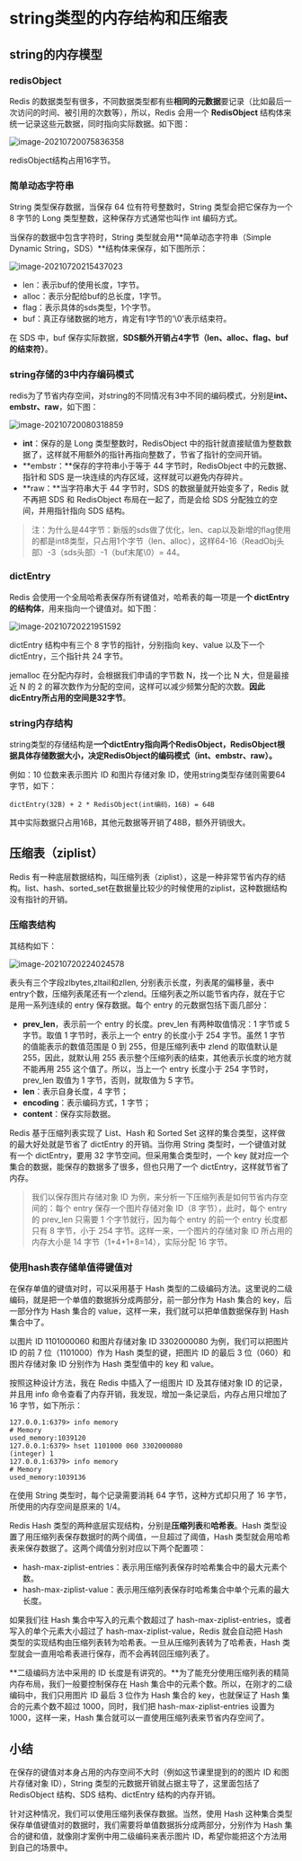 #  string类型的内存结构和压缩表

## string的内存模型

### redisObject

Redis 的数据类型有很多，不同数据类型都有些**相同的元数据**要记录（比如最后一次访问的时间、被引用的次数等），所以，Redis 会用一个 **RedisObject** 结构体来统一记录这些元数据，同时指向实际数据。如下图：

![image-20210720075836358](.\images\image-20210720075836358.png)

redisObject结构占用16字节。

### 简单动态字符串

String 类型保存数据，当保存 64 位有符号整数时，String 类型会把它保存为一个 8 字节的 Long 类型整数，这种保存方式通常也叫作 int 编码方式。

当保存的数据中包含字符时，String 类型就会用**简单动态字符串（Simple Dynamic String，SDS）**结构体来保存，如下图所示：

![image-20210720215437023](.\images\image-20210720215437023.png)

- len：表示buf的使用长度，1字节。
- alloc：表示分配给buf的总长度，1字节。
- flag：表示具体的sds类型，1个字节。
- buf：真正存储数据的地方，肯定有1字节的‘\0’表示结束符。

在 SDS 中，buf 保存实际数据，**SDS额外开销占4字节（len、alloc、flag、buf的结束符）**。

### string存储的3中内存编码模式

redis为了节省内存空间，对string的不同情况有3中不同的编码模式，分别是**int、embstr、raw**，如下图：

![image-20210720080318859](.\images\image-20210720080318859.png)

- **int**：保存的是 Long 类型整数时，RedisObject 中的指针就直接赋值为整数数据了，这样就不用额外的指针再指向整数了，节省了指针的空间开销。
- **embstr：**保存的字符串小于等于 44 字节时，RedisObject 中的元数据、指针和 SDS 是一块连续的内存区域，这样就可以避免内存碎片。
- **raw：**当字符串大于 44 字节时，SDS 的数据量就开始变多了，Redis 就不再把 SDS 和 RedisObject 布局在一起了，而是会给 SDS 分配独立的空间，并用指针指向 SDS 结构。

> 注：为什么是44字节：新版的sds做了优化，len、cap以及新增的flag使用的都是int8类型，只占用1个字节（len、alloc），这样64-16（ReadObj头部）-3（sds头部）-1（buf末尾\0）= 44。

### dictEntry

Redis 会使用一个全局哈希表保存所有键值对，哈希表的每一项是一**个 dictEntry 的结构体**，用来指向一个键值对。如下图：

![image-20210720221951592](.\images\image-20210720221951592.png)

dictEntry 结构中有三个 8 字节的指针，分别指向 key、value 以及下一个 dictEntry，三个指针共 24 字节。

jemalloc 在分配内存时，会根据我们申请的字节数 N，找一个比 N 大，但是最接近 N 的 2 的幂次数作为分配的空间，这样可以减少频繁分配的次数。**因此dicEntry所占用的空间是32字节**。

### string内存结构

string类型的存储结构是**一个dictEntry指向两个RedisObject，RedisObject根据具体存储数据大小，决定RedisObject的编码模式（int、embstr、raw）。**

例如：10 位数来表示图片 ID 和图片存储对象 ID，使用string类型存储则需要64字节，如下：

```
dictEntry(32B) + 2 * RedisObject(int编码，16B) = 64B
```

其中实际数据只占用16B，其他元数据等开销了48B，额外开销很大。

## 压缩表（ziplist）

Redis 有一种底层数据结构，叫压缩列表（ziplist），这是一种非常节省内存的结构。list、hash、sorted_set在数据量比较少的时候使用的ziplist，这种数据结构没有指针的开销。

### 压缩表结构

其结构如下：

![image-20210720224024578](.\images\image-20210720224024578.png)

表头有三个字段zlbytes,zltail和zllen, 分别表示长度，列表尾的偏移量，表中entry个数，压缩列表尾还有一个zlend。压缩列表之所以能节省内存，就在于它是用一系列连续的 entry 保存数据。每个 entry 的元数据包括下面几部分：

- **prev_len**，表示前一个 entry 的长度。prev_len 有两种取值情况：1 字节或 5 字节。取值 1 字节时，表示上一个 entry 的长度小于 254 字节。虽然 1 字节的值能表示的数值范围是 0 到 255，但是压缩列表中 zlend 的取值默认是 255，因此，就默认用 255 表示整个压缩列表的结束，其他表示长度的地方就不能再用 255 这个值了。所以，当上一个 entry 长度小于 254 字节时，prev_len 取值为 1 字节，否则，就取值为 5 字节。
- **len**：表示自身长度，4 字节；
- **encoding**：表示编码方式，1 字节；
- **content**：保存实际数据。

Redis 基于压缩列表实现了 List、Hash 和 Sorted Set 这样的集合类型，这样做的最大好处就是节省了 dictEntry 的开销。当你用 String 类型时，一个键值对就有一个 dictEntry，要用 32 字节空间。但采用集合类型时，一个 key 就对应一个集合的数据，能保存的数据多了很多，但也只用了一个 dictEntry，这样就节省了内存。

> 我们以保存图片存储对象 ID 为例，来分析一下压缩列表是如何节省内存空间的：每个 entry 保存一个图片存储对象 ID（8 字节），此时，每个 entry 的 prev_len 只需要 1 个字节就行，因为每个 entry 的前一个 entry 长度都只有 8 字节，小于 254 字节。这样一来，一个图片的存储对象 ID 所占用的内存大小是 14 字节（1+4+1+8=14），实际分配 16 字节。

### 使用hash表存储单值得键值对

在保存单值的键值对时，可以采用基于 Hash 类型的二级编码方法。这里说的二级编码，就是把一个单值的数据拆分成两部分，前一部分作为 Hash 集合的 key，后一部分作为 Hash 集合的 value，这样一来，我们就可以把单值数据保存到 Hash 集合中了。

以图片 ID 1101000060 和图片存储对象 ID 3302000080 为例，我们可以把图片 ID 的前 7 位（1101000）作为 Hash 类型的键，把图片 ID 的最后 3 位（060）和图片存储对象 ID 分别作为 Hash 类型值中的 key 和 value。

按照这种设计方法，我在 Redis 中插入了一组图片 ID 及其存储对象 ID 的记录，并且用 info 命令查看了内存开销，我发现，增加一条记录后，内存占用只增加了 16 字节，如下所示：

```
127.0.0.1:6379> info memory
# Memory
used_memory:1039120
127.0.0.1:6379> hset 1101000 060 3302000080
(integer) 1
127.0.0.1:6379> info memory
# Memory
used_memory:1039136
```

在使用 String 类型时，每个记录需要消耗 64 字节，这种方式却只用了 16 字节，所使用的内存空间是原来的 1/4。

Redis Hash 类型的两种底层实现结构，分别是**压缩列表**和**哈希表**。Hash 类型设置了用压缩列表保存数据时的两个阈值，一旦超过了阈值，Hash 类型就会用哈希表来保存数据了。这两个阈值分别对应以下两个配置项：

- hash-max-ziplist-entries：表示用压缩列表保存时哈希集合中的最大元素个数。
- hash-max-ziplist-value：表示用压缩列表保存时哈希集合中单个元素的最大长度。

如果我们往 Hash 集合中写入的元素个数超过了 hash-max-ziplist-entries，或者写入的单个元素大小超过了 hash-max-ziplist-value，Redis 就会自动把 Hash 类型的实现结构由压缩列表转为哈希表。一旦从压缩列表转为了哈希表，Hash 类型就会一直用哈希表进行保存，而不会再转回压缩列表了。

**二级编码方法中采用的 ID 长度是有讲究的。**为了能充分使用压缩列表的精简内存布局，我们一般要控制保存在 Hash 集合中的元素个数。所以，在刚才的二级编码中，我们只用图片 ID 最后 3 位作为 Hash 集合的 key，也就保证了 Hash 集合的元素个数不超过 1000，同时，我们把 hash-max-ziplist-entries 设置为 1000，这样一来，Hash 集合就可以一直使用压缩列表来节省内存空间了。

## 小结

在保存的键值对本身占用的内存空间不大时（例如这节课里提到的的图片 ID 和图片存储对象 ID），String 类型的元数据开销就占据主导了，这里面包括了 RedisObject 结构、SDS 结构、dictEntry 结构的内存开销。

针对这种情况，我们可以使用压缩列表保存数据。当然，使用 Hash 这种集合类型保存单值键值对的数据时，我们需要将单值数据拆分成两部分，分别作为 Hash 集合的键和值，就像刚才案例中用二级编码来表示图片 ID，希望你能把这个方法用到自己的场景中。
